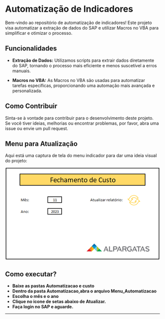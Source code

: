 # Automatização de Indicadores

Bem-vindo ao repositório de automatização de indicadores! Este projeto visa automatizar a extração de dados do SAP e utilizar Macros no VBA para simplificar e otimizar o processo.

## Funcionalidades

- **Extração de Dados:** Utilizamos scripts para extrair dados diretamente do SAP, tornando o processo mais eficiente e menos suscetível a erros manuais.

- **Macros no VBA:** As Macros no VBA são usadas para automatizar tarefas específicas, proporcionando uma automação mais avançada e personalizada.

## Como Contribuir

Sinta-se à vontade para contribuir para o desenvolvimento deste projeto. Se você tiver ideias, melhorias ou encontrar problemas, por favor, abra uma issue ou envie um pull request.

## Menu para Atualização

Aqui está uma captura de tela do menu indicador para dar uma ideia visual do projeto:

![Menu Indicador](./Menu_indicador.PNG)

## Como executar?
- **Baixe as pastas Automatizacao e custo**
- **Dentro da pasta Automatizacao,abra o arquivo Menu_Automatizacao**
- **Escolha o mês e o ano**
- **Clique no icone de setas abaixo de Atualizar.**
- **Faça login no SAP e aguarde.** 
---
